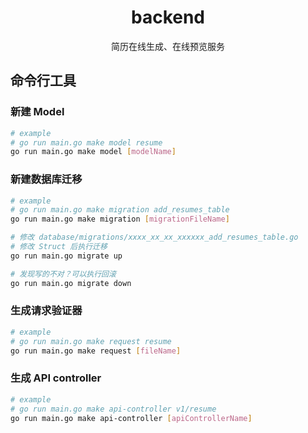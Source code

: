 <h1 align="center">backend</h1>
<p align="center">简历在线生成、在线预览服务</p>

## 命令行工具

### 新建 Model

```bash
# example
# go run main.go make model resume
go run main.go make model [modelName]
```

### 新建数据库迁移

```bash
# example
# go run main.go make migration add_resumes_table
go run main.go make migration [migrationFileName]

# 修改 database/migrations/xxxx_xx_xx_xxxxxx_add_resumes_table.go
# 修改 Struct 后执行迁移
go run main.go migrate up

# 发现写的不对？可以执行回滚
go run main.go migrate down
```

### 生成请求验证器

```bash
# example
# go run main.go make request resume
go run main.go make request [fileName]
```

### 生成 API controller

```bash
# example
# go run main.go make api-controller v1/resume
go run main.go make api-controller [apiControllerName]
```
